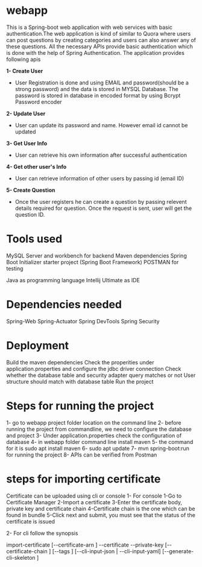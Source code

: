 # webapp
This is a Spring-boot web application with web services with basic authentication.The web application is kind of similar to Quora where users can post questions by creating categories and users can also answer any of these questions. All the necessary APIs provide basic authentication which is done with the help of Spring Authentication. The application provides following apis

**1- Create User**
- User Registration is done and using EMAIL and password(should be a strong password) and the data is stored in MYSQL Database. The password is stored in database in encoded format by using Bcrypt Password encoder

**2- Update User**
- User can update its password and name. However email id cannot be updated 

**3- Get User Info**
- User can retrieve his own information after successful authentication

**4- Get other user's Info**
- User can retrieve information of other users by passing id (email ID)

**5- Create Question**
- Once the user registers he can create a question by passing relevent details required for question. Once the request is sent, user will get the question ID.





# Tools used
MySQL Server and workbench for backend
Maven dependencies
Spring Boot Initializer starter project (Spring Boot Framework)
POSTMAN for testing

Java as programming language
Intellij Ultimate as IDE


# Dependencies needed
Spring-Web
Spring-Actuator
Spring DevTools
Spring Security

# Deployment
Build the maven dependencies
Check the properities under application.properties and configure the jdbc driver connection
Check whether the database table and security adapter query matches or not
User structure should match with database table
Run the project

# Steps for running the project
1- go to webapp project folder location on the command line
2- before running the project from commandline, we need to configure the database and project
3- Under application.properties check the configuration of database 
4- in webapp folder command line install maven
5- the command for it is sudo apt install maven
6- sudo apt update 
7- mvn spring-boot:run for running the project
8- APIs can be verified from     Postman 


# steps for importing certificate
Certificate can be uploaded using cli or console
1- For console 
1-Go to Certificate Manager
2-Import a certificate
3-Enter the certificate body, private key and certificate chain
4-Certificate chain is the one which can be found in bundle
5-Click next and submit, you must see that the status of the certificate is issued

2- For cli follow the synopsis

  import-certificate
[--certificate-arn <value>]
--certificate <value>
--private-key <value>
[--certificate-chain <value>]
[--tags <value>]
[--cli-input-json | --cli-input-yaml]
[--generate-cli-skeleton <value>]
 



